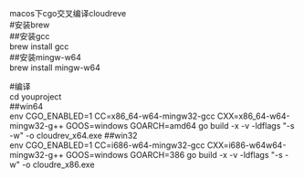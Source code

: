 macos下cgo交叉编译cloudreve  
#安装brew  
##安装gcc  
brew install gcc  
##安装mingw-w64  
brew install mingw-w64  

#编译  
cd youproject  
##win64  
env CGO_ENABLED=1 CC=x86_64-w64-mingw32-gcc CXX=x86_64-w64-mingw32-g++ GOOS=windows GOARCH=amd64 go build -x -v -ldflags "-s -w" -o cloudrev_x64.exe
##win32  
env CGO_ENABLED=1 CC=i686-w64-mingw32-gcc CXX=i686-w64w64-mingw32-g++ GOOS=windows GOARCH=386 go build -x -v -ldflags "-s -w" -o cloudre_x86.exe
